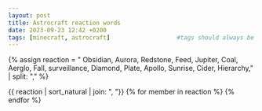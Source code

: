 ```yaml
---
layout: post
title: Astrocraft reaction words
date: 2023-09-23 12:42 +0200
tags: [minecraft, astrocraft]                   #tags should always be lowercase
---
```


{% assign reaction = "
Obsidian,
Aurora,
Redstone,
Feed,
Jupiter,
Coal,
Aerglo,
Fall,
surveillance,
Diamond,
Plate,
Apollo,
Sunrise,
Cider,
Hierarchy," | split: "," %}

{{ reaction | sort_natural | join: ",  "}}
{% for member in reaction %}
{% endfor %}